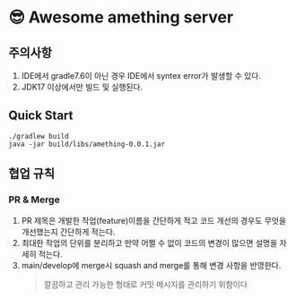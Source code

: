 # 😎 Awesome amething server

## 주의사항
1. IDE에서 gradle7.6이 아닌 경우 IDE에서 syntex error가 발생할 수 있다.
2. JDK17 이상에서만 빌드 및 실행된다.

## Quick Start
```shell
./gradlew build
java -jar build/libs/amething-0.0.1.jar
```

## 협업 규칙
### PR & Merge
1. PR 제목은 개발한 작업(feature)이름을 간단하게 적고 코드 개선의 경우도 무엇을 개선했는지 간단하게 적는다.
2. 최대한 작업의 단위를 분리하고 만약 어쩔 수 없이 코드의 변경이 많으면 설명을 자세히 적는다.
3. main/develop에 merge시 squash and merge를 통해 변경 사항을 반영한다.
   > 깔끔하고 관리 가능한 형태로 커밋 메시지를 관리하기 위함이다
